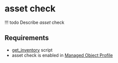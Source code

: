# asset check


<!-- prettier-ignore -->
!!! todo
    Describe *asset* check

## Requirements

* [get_inventory](../../scripts-reference/get_inventory.md) script
* asset check is enabled in [Managed Object Profile](../../concepts/managed-object-profile/index.md)


